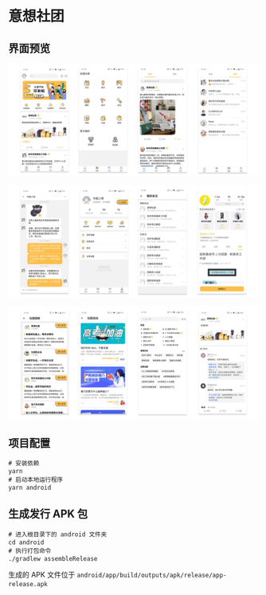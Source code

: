 # 意想社团

## 界面预览

![img](./img/screenshoot1.jpeg)

![img](./img/screenshoot2.jpeg)

![img](./img/screenshoot3.jpeg)

## 项目配置

```
# 安装依赖
yarn
# 启动本地运行程序
yarn android
```

## 生成发行 APK 包

```
# 进入根目录下的 android 文件夹
cd android
# 执行打包命令
./gradlew assembleRelease
```

生成的 APK 文件位于 `android/app/build/outputs/apk/release/app-release.apk`
